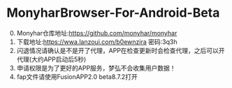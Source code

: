 # MonyharBrowser-For-Android-Beta
0. Monyhar仓库地址:https://github.com/monyhar/monyhar
1. 下载地址:https://wwa.lanzoui.com/b0ewnzira 密码:3q3h    
2. 闪退情况请确认是不是开了代理，APP在检查更新时会检查代理，之后可以开代理(大约APP启动后5秒)
3. 申请权限是为了更好的APP服务，梦弘不会收集用户数据！
4. fap文件请使用FusionAPP2.0 beta8.7.2打开

